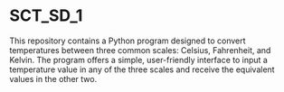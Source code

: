 # SCT_SD_1
This repository contains a Python program designed to convert temperatures between three common scales: Celsius, Fahrenheit, and Kelvin. The program offers a simple, user-friendly interface to input a temperature value in any of the three scales and receive the equivalent values in the other two.
